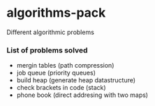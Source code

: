 # algorithms-pack
Different algorithmic problems

### List of problems solved
- mergin tables (path compression)
- job queue (priority queues)
- build heap (generate heap datastructure)
- check brackets in code (stack)
- phone book (direct addresing with two maps)
